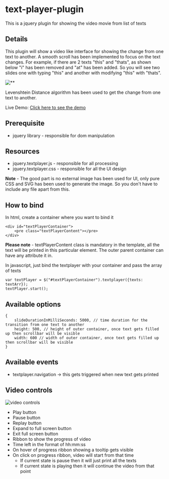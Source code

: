 # text-player-plugin

This is a jquery plugin for showing the video movie from list of texts


## Details

This plugin will show a video like interface for showing the change from one text to another. A smooth scroll has been implemented to focus on the text changes.
For example, if there are 2 texts "this" and "thats", as shown below "i" has been removed and "at" has been added. So you will see two slides one with typing "this" and another with modifying "this" with "thats".

![**](https://ranjit-singh-cc.github.io/text-player-plugin/examples/pics/diff.png)

Levenshtein Distance algorithm has been used to get the change from one text to another.

Live Demo: [Click here to see the demo](https://ranjit-singh-cc.github.io/text-player-plugin/examples/testing.html)


## Prerequisite

- jquery library - responsible for dom manipulation


## Resources

 - jquery.textplayer.js - responsible for all processing
 - jquery.textplayer.css - responsible for all the UI design

**Note** - The good part is no external image has been used for UI, only pure CSS and SVG has been used to generate the image. So you don't have to include any file apart from this.


## How to bind

In html, create a container where you want to bind it

    <div id="textPlayerContainer">
    	<pre class="textPlayerContent"></pre>
    </div>
    
**Please note** - textPlayerContent class is mandatory in the template, all the text will be printed in this particular element. The outer parent container can have any attribute it in.

In javascript, just bind the textplayer with your container and pass the array of texts

    var textPlayer = $("#textPlayerContainer").textplayer({texts: textArr});
    textPlayer.start();


## Available options

    {
    	slideDurationInMilliSeconds: 5000, // time duration for the transition from one text to another
    	height: 500, // height of outer container, once text gets filled up then scrollbar will be visible
    	width: 600 // width of outer container, once text gets filled up then scrollbar will be visible
    }

## Available events

 - textplayer.navigation -> this gets triggered when new text gets printed


## Video controls

![video controls](https://ranjit-singh-cc.github.io/text-player-plugin/examples/pics/video-controls.png?v=1)


 - Play button
 - Pause button
 - Replay button
 - Expand to full screen button
 - Exit full screen button
 - Ribbon to show the progress of video
 - Time left in the format of hh:mm:ss
 - On hover of progress ribbon showing a tooltip gets visible
 - On click on progress ribbon, video will start from that time
	 - If current state is pause then it will just print all the texts
	 - If current state is playing then it will continue the video from that point

